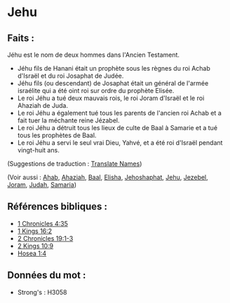 # Jehu

## Faits :

Jéhu est le nom de deux hommes dans l'Ancien Testament.

* Jéhu fils de Hanani était un prophète sous les règnes du roi Achab d'Israël et du roi Josaphat de Judée.
* Jéhu fils (ou descendant) de Josaphat était un général de l'armée israélite qui a été oint roi sur ordre du prophète Elisée.
* Le roi Jéhu a tué deux mauvais rois, le roi Joram d'Israël et le roi Ahaziah de Juda.
* Le roi Jéhu a également tué tous les parents de l'ancien roi Achab et a fait tuer la méchante reine Jézabel.
* Le roi Jéhu a détruit tous les lieux de culte de Baal à Samarie et a tué tous les prophètes de Baal.
* Le roi Jéhu a servi le seul vrai Dieu, Yahvé, et a été roi d'Israël pendant vingt-huit ans.

(Suggestions de traduction : [Translate Names](rc://en/ta/man/translate/translate-names))

(Voir aussi : [Ahab](../names/ahab.md), [Ahaziah](../names/ahaziah.md), [Baal](../names/baal.md), [Elisha](../names/elisha.md), [Jehoshaphat](../names/jehoshaphat.md), [Jehu](../names/jehu.md), [Jezebel](../names/jezebel.md), [Joram](../names/joram.md), [Judah](../names/kingdomofjudah.md), [Samaria](../names/samaria.md))

## Références bibliques :

* [1 Chronicles 4:35](rc://en/tn/help/1ch/04/35)
* [1 Kings 16:2](rc://en/tn/help/1ki/16/02)
* [2 Chronicles 19:1-3](rc://en/tn/help/2ch/19/01)
* [2 Kings 10:9](rc://en/tn/help/2ki/10/09)
* [Hosea 1:4](rc://en/tn/help/hos/01/04)

## Données du mot :

* Strong's : H3058
